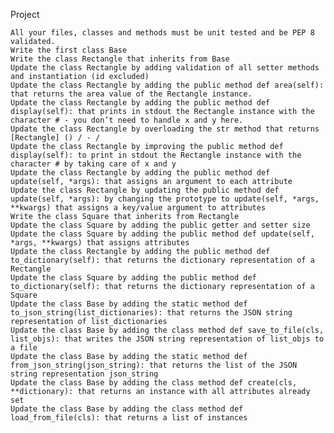 Project

    All your files, classes and methods must be unit tested and be PEP 8 validated.
    Write the first class Base
    Write the class Rectangle that inherits from Base
    Update the class Rectangle by adding validation of all setter methods and instantiation (id excluded)
    Update the class Rectangle by adding the public method def area(self): that returns the area value of the Rectangle instance.
    Update the class Rectangle by adding the public method def display(self): that prints in stdout the Rectangle instance with the character # - you don’t need to handle x and y here.
    Update the class Rectangle by overloading the str method that returns [Rectangle] () / - /
    Update the class Rectangle by improving the public method def display(self): to print in stdout the Rectangle instance with the character # by taking care of x and y
    Update the class Rectangle by adding the public method def update(self, *args): that assigns an argument to each attribute
    Update the class Rectangle by updating the public method def update(self, *args): by changing the prototype to update(self, *args, **kwargs) that assigns a key/value argument to attributes
    Write the class Square that inherits from Rectangle
    Update the class Square by adding the public getter and setter size
    Update the class Square by adding the public method def update(self, *args, **kwargs) that assigns attributes
    Update the class Rectangle by adding the public method def to_dictionary(self): that returns the dictionary representation of a Rectangle
    Update the class Square by adding the public method def to_dictionary(self): that returns the dictionary representation of a Square
    Update the class Base by adding the static method def to_json_string(list_dictionaries): that returns the JSON string representation of list_dictionaries
    Update the class Base by adding the class method def save_to_file(cls, list_objs): that writes the JSON string representation of list_objs to a file
    Update the class Base by adding the static method def from_json_string(json_string): that returns the list of the JSON string representation json_string
    Update the class Base by adding the class method def create(cls, **dictionary): that returns an instance with all attributes already set
    Update the class Base by adding the class method def load_from_file(cls): that returns a list of instances

